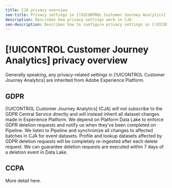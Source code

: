 ```yaml
---
title: CJA privacy overview
seo-title: Privacy settings in [!UICONTROL Customer Journey Analytics] (CJA).
description: Describes how privacy settings work in CJA.
seo-description: Describes how to configure privacy settings in [!UICONTROL Customer Journey Analytics].
---
```


# [!UICONTROL Customer Journey Analytics] privacy overview

Generally speaking, any privacy-related settings in [!UICONTROL Customer Journey Analytics] are inherited from Adobe Experience Platform.

## GDPR

[!UICONTROL Customer Journey Analytics] (CJA) will not subscribe to the GDPR Central Service directly and will instead inherit all dataset changes made in Experience Platform. We depend on Platform Data Lake to enforce GDPR deletion requests and notify us when they’ve been completed on Pipeline. We listen to Pipeline and synchronize all changes to affected batches in CJA for event datasets. Profile and lookup datasets affected by GDPR deletion requests will be completely re-ingested after each delete request. We can guarantee deletion requests are executed within 7 days of a deletion event in Data Lake.

## CCPA

More detail here.
